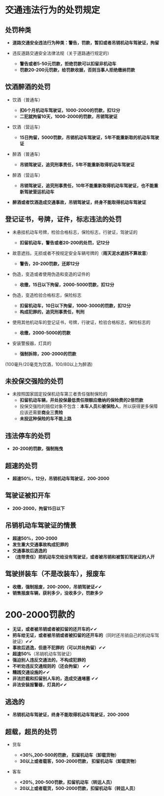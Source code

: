 # 交通违法行为的处罚规定

## 处罚种类
+ **道路交通安全违法行为种类：警告，罚款，暂扣或者吊销机动车驾驶证，拘留**


+ 违反道路交通安全法律法规（关于道路通行规定的）
	+ **警告或者5-50元罚款，拒绝罚款可以扣留非机动车**
	+ **罚款20-200元罚款，给罚款收据，否则当事人拒绝缴纳罚款**


## 饮酒醉酒的处罚
+ 饮酒（普通车）
	+ **扣6个月机动车驾驶证，1000-2000的罚款，扣12分**
	+ **二犯就拘留10天，1000-2000的罚款，吊销驾驶证**
+ 饮酒（营运车）
	+ **15日拘留，5000罚款，吊销机动车驾驶证，5年不能重新取的机动车驾驶证**

+ 醉酒（普通车）
	+ **吊销驾驶证，追究刑事责任，5年不能重新取得机动车驾驶证**
+ 醉酒（营运车）
	+ **吊销驾驶证，追究刑事责任，10年不能重新取得机动车驾驶证，也不能重新驾驶营运机动车**

+ **醉酒或者饮酒造成交通事故，吊销驾驶证，终身不能取得机动车驾驶证**


## 登记证书，号牌，证件，标志违法的处罚
+ 未悬挂机动车号牌，检验合格标志，保险标志，行驶证，驾驶证的
	+ **扣留机动车，警告或者20-200的处罚，记12分**

+ 故意遮挡，无损或者不按规定安全车辆号牌的（**雨天泥水遮挡不算故意**）
	+ **警告，20-200罚款，还即12分**

+ 伪造，变造或者使用伪造和变造的证件的
	+ **收缴，15日以下拘留，2000-5000罚款，扣12分**

+ 伪造，变造检验合格标志，保险标志
	+ **扣留机动车，10日以下拘留，1000-3000的罚款，扣12分**
	+ **构成犯罪的，追究刑事责任，判刑**

+ 使用其他机动车的登记证书，号牌，行驶证，检验合格标志，保险标志的
	+ **收缴，2000-5000的罚款**

+ 安装警报器，灯具的
	+ **强制拆除，200-2000的罚款**

(100毫升/20毫克为饮酒，100/80以上为醉酒)


## 未投保交强险的处罚
+ 未按照国家固定投保机动车第三者责任强制保险的
	+ **扣留机动车辆，并处投保最低责任限额应缴纳的保险费的2倍罚款**
	+ 投保交强险的赔偿对象不包含：**本车人员**和**被保险人**，所以获得更多保障应该还需要**商业三责险**
	+ **未投这种保险的车不能上路**

## 违法停车的处罚
+ **20-200的罚款，强制拖曳**


## 超速的处罚
+	**超速50%，12分，吊销机动车驾驶证，200-2000**

## 驾驶证被扣开车
+ **200-2000，拘留15日以下**

## 吊销机动车驾驶证的情景
+ **超速50%，200-2000**
+ **发生重大交通事故构成犯罪的**
+ **交通事故后逃逸的**
+ **（连带责任）把机动车交给没有驾驶证，或者被吊销和被暂扣驾驶证的人开**

## 驾驶拼装车（不是改装车），报废车
+ **收缴，强制报废，200-2000，吊销驾驶证**✔✔
+ **销售报废车辆，获利多少，没收多少，罚款多少**

# 200-2000罚款的
+ **无证，或者被吊销或者被扣留的还开车的**✔✔
+ **把车给无证，或者被吊销或者被扣留的还开车的**（同时还吊销自己的机动车驾驶证）✔✔
+ **事故后逃逸，但是不犯罪的（可以并处拘留）**✔✔
+ **超速50%**（吊销机动车驾驶证）
+ **强迫别人违反交通法的，不构成犯罪的**
+ **不听劝违反交通规则的（还会拘留）** ✔✔
+ **糟践交通设施的**✔✔
+ **非法拦截和扣留别人车的，造成交通堵塞** ✔✔
+ **非法安装报警器，灯具的**✔✔

## 逃逸的
+ **吊销机动车驾驶证，终身不能取得机动车驾驶证，200-2000**

## 超载，超员的处罚
+ 货车
	+ **<30%,200-500的罚款， 扣留机动车（卸载货物）**
	+ **30以上或者载客，500-2000罚款， 扣留机动车（卸载货物）**

+ 客车
	+ **<20%, 200-500罚款，扣留机动车（转运人员）**
	+ **20以上或者载货，500-2000罚款，扣留机动车（转运人员）**